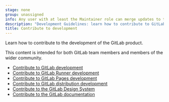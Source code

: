 ```yaml
---
stage: none
group: unassigned
info: Any user with at least the Maintainer role can merge updates to this content. For details, see https://docs.gitlab.com/ee/development/development_processes.html#development-guidelines-review.
description: "Development Guidelines: learn how to contribute to GitLab."
title: Contribute to development
---
```


Learn how to contribute to the development of the GitLab product.

This content is intended for both GitLab team members and members of the wider community.

- [Contribute to GitLab development](contributing/_index.md)
- [Contribute to GitLab Runner development](https://docs.gitlab.com/runner/development/)
- [Contribute to GitLab Pages development](pages/_index.md)
- [Contribute to GitLab distribution development](distribution/_index.md)
- [Contribute to the GitLab Design System](https://design.gitlab.com/get-started/contributing/)
- [Contribute to the GitLab documentation](documentation/_index.md)
